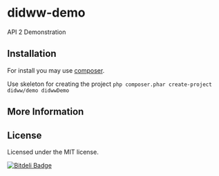 didww-demo
====

API 2 Demonstration

## Installation

For install you may use [composer](http://getcomposer.org).

Use skeleton for creating the project `php composer.phar create-project didww/demo didwwDemo`


## More Information

## License

Licensed under the MIT license.

[![Bitdeli Badge](https://d2weczhvl823v0.cloudfront.net/didww/demo/trend.png)](https://bitdeli.com/free "Bitdeli Badge")

